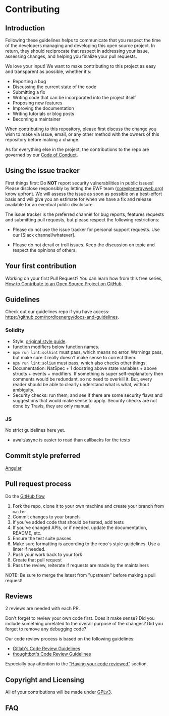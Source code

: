 # Contributing

## Introduction

Following these guidelines helps to communicate that you respect the time of the developers managing and developing this open source project. In return, they should reciprocate that respect in addressing your issue, assessing changes, and helping you finalize your pull requests.

We love your input! We want to make contributing to this project as easy and transparent as possible, whether it's:
 - Reporting a bug
 - Discussing the current state of the code
 - Submitting a fix
 - Writing code that can be incorporated into the project itself
 - Proposing new features
 - Improving the documentation
 - Writing tutorials or blog posts
 - Becoming a maintainer

When contributing to this repository, please first discuss the change you wish to make via issue,
email, or any other method with the owners of this repository before making a change. 

As for everything else in the project, the contributions to the repo are governed by our [Code of Conduct](./CODE_OF_CONDUCT.md).

## Using the issue tracker

First things first: Do **NOT** report security vulnerabilities in public issues! Please disclose responsibly by letting the EWF team (core@energyweb.org) know upfront. We will assess the issue as soon as possible on a best-effort basis and will give you an estimate for when we have a fix and release available for an eventual public disclosure.

The issue tracker is the preferred channel for bug reports, features requests and submitting pull requests, but please respect the following restrictions:

 - Please do not use the issue tracker for personal support requests. Use our [Slack channel/whatever].

 - Please do not derail or troll issues. Keep the discussion on topic and respect the opinions of others.

## Your first contribution

Working on your first Pull Request? You can learn how from this free series, [How to Contribute to an Open Source Project on GitHub](https://egghead.io/series/how-to-contribute-to-an-open-source-project-on-github).

## Guidelines

Check out our guidelines repo if you have access: https://github.com/nordicenergy/docs-and-guidelines.

### Solidity

 - Style: [original style guide](https://solidity.readthedocs.io/en/v0.5.8/style-guide.html).
 - function modifiers below function names.
 - ```npm run lint:solhint``` must pass, which means no error. Warnings pass, but make sure it really doesn't make sense to correct them.
 - ```npm run lint:solium``` must pass, which also checks other things.
 - Documentation: NatSpec + 1 docstring above state variables + above structs + events + modifiers. If something is super self-explanatory then comments would be redundant, so no need to overkill it. But, every reader should be able to clearly understand what is what, without ambiguity.
 - Security checks: run them, and see if there are some security flaws and suggestions that would make sense to apply. Security checks are not done by Travis, they are only manual.

### JS

No strict guidelines here yet.
 - await/async is easier to read than callbacks for the tests

## Commit style preferred

[Angular](https://github.com/angular/angular.js/blob/master/DEVELOPERS.md#commits)

## Pull request process

Do the [GitHub flow](https://guides.github.com/introduction/flow/)

 1. Fork the repo, clone it to your own machine and create your branch from `master`
 2. Commit changes to your branch
 3. If you've added code that should be tested, add tests
 4. If you've changed APIs, or if needed, update the documentation, README, etc.
 5. Ensure the test suite passes.
 6. Make sure formatting is according to the repo`s style guidelines. Use a linter if needed.
 7. Push your work back to your fork
 8. Create that pull request
 9. Pass the review, reiterate if requests are made by the maintainers

NOTE: Be sure to merge the latest from "upstream" before making a pull request!

## Reviews

2 reviews are needed with each PR.

Don't forget to review your own code first. Does it make sense? Did you include something unrelated to the overall purpose of the changes? Did you forget to remove any debugging code?

Our code review process is based on the following guidelines:
* [Gitlab's Code Review Guidelines](https://gitlab.com/help/development/code_review.md)
* [thoughtbot's Code Review Guidelines](https://github.com/thoughtbot/guides/tree/master/code-review)

Especially pay attention to the ["Having your code reviewed"](https://gitlab.com/help/development/code_review.md#having-your-code-reviewed) section.

## Copyright and Licensing

All of your contributions will be made under [GPLv3](./LICENSE).

## FAQ
